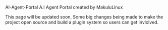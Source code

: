 AI-Agent-Portal
A.I Agent Portal created by MakuluLinux

This page will be updated soon, Some big changes being made to make the project open source and build a plugin system so users can get invlolved.
